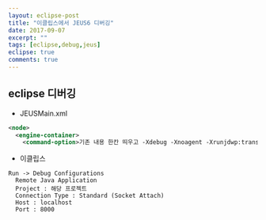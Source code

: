 ```yaml
---
layout: eclipse-post
title: "이클립스에서 JEUS6 디버깅"
date: 2017-09-07
excerpt: ""
tags: [eclipse,debug,jeus]
eclipse: true
comments: true
---
```


## eclipse 디버깅

 - JEUSMain.xml  

~~~xml
<node>
  <engine-container>
    <command-option>기존 내용 한칸 띄우고 -Xdebug -Xnoagent -Xrunjdwp:transport=dt_socket,address=8000,server=y,suspend=n -server<command-option>
~~~

 - 이클립스  

~~~
Run -> Debug Configurations
  Remote Java Application
  Project : 해당 프로젝트
  Connection Type : Standard (Socket Attach)
  Host : localhost
  Port : 8000
~~~
